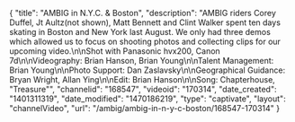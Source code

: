 {
    "title": "AMBIG in N.Y.C. & Boston",
    "description": "AMBIG riders Corey Duffel, Jt Aultz(not shown), Matt Bennett and Clint Walker spent ten days skating in Boston and New York last August. We only had three demos which allowed us to focus on shooting photos and collecting clips for our upcoming video.\n\nShot with Panasonic hvx200, Canon 7d\n\nVideography: Brian Hanson, Brian Young\n\nTalent Management: Brian Young\n\nPhoto Support: Dan Zaslavsky\n\nGeographical Guidance: Bryan Wright, Allan Ying\n\nEdit: Brian Hanson\n\nSong: Chapterhouse, \"Treasure\"",
    "channelid": "168547",
    "videoid": "170314",
    "date_created": "1401311319",
    "date_modified": "1470186219",
    "type": "captivate",
    "layout": "channelVideo",
    "url": "\/ambig\/ambig-in-n-y-c-boston\/168547-170314"
}